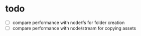# todo
- [ ] compare performance with node/fs for folder creation
- [ ] compare performance with node/stream for copying assets

